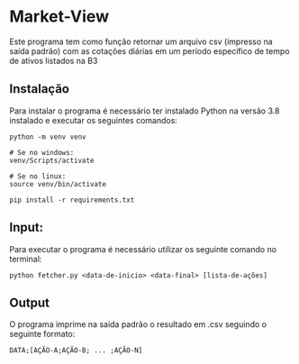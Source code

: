# Market-View

Este programa tem como função retornar um arquivo csv (impresso na saída padrão)
com as cotações diárias em um período específico de tempo de ativos listados na B3

## Instalação

Para instalar o programa é necessário ter instalado Python na versão 3.8 instalado
e executar os seguintes comandos: 

```
python -m venv venv

# Se no windows:
venv/Scripts/activate

# Se no linux:
source venv/bin/activate

pip install -r requirements.txt
```

## Input:

Para executar o programa é necessário utilizar os seguinte comando no terminal:

`python fetcher.py <data-de-inicio> <data-final> [lista-de-ações]`

## Output

O programa imprime na saída padrão o resultado em .csv seguindo o seguinte formato:

`DATA;[AÇÃO-A;AÇÃO-B; ... ;AÇÃO-N]`